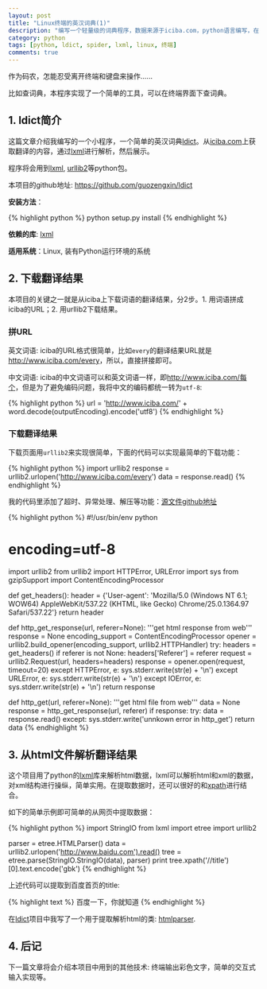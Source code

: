 ```yaml
---
layout: post
title: "Linux终端的英汉词典(1)"
description: "编写一个轻量级的词典程序，数据来源于iciba.com，python语言编写，在linux平台上运行."
category: python
tags: [python, ldict, spider, lxml, linux, 终端]
comments: true
---
```


作为码农，怎能忍受离开终端和键盘来操作......

比如查词典，本程序实现了一个简单的工具，可以在终端界面下查词典。

## 1. ldict简介

这篇文章介绍我编写的一个小程序，一个简单的英汉词典[ldict][]。从[iciba.com][iciba]上获取翻译的内容，通过[lxml][]进行解析，然后展示。

程序将会用到[lxml][], [urllib2][]等python包。

本项目的github地址: <https://github.com/guozengxin/ldict>

**安装方法**：

{% highlight python %}
python setup.py install
{% endhighlight %}

**依赖的库**: [lxml][]

**适用系统**：Linux, 装有Python运行环境的系统

## 2. 下载翻译结果

本项目的关键之一就是从iciba上下载词语的翻译结果，分2步。1. 用词语拼成iciba的URL；2. 用urllib2下载结果。

### 拼URL

英文词语: iciba的URL格式很简单，比如`every`的翻译结果URL就是<http://www.iciba.com/every>，所以，直接拼接即可。

中文词语: iciba的中文词语可以和英文词语一样，即<http://www.iciba.com/每个>，但是为了避免编码问题，我将中文的编码都统一转为`utf-8`:

{% highlight python %}
url = 'http://www.iciba.com/' + word.decode(outputEncoding).encode('utf8')
{% endhighlight %}

### 下载翻译结果

下载页面用`urllib2`来实现很简单，下面的代码可以实现最简单的下载功能：

{% highlight python %}
import urllib2
response = urllib2.urlopen('http://www.iciba.com/every')
data = response.read()
{% endhighlight %}

我的代码里添加了超时、异常处理、解压等功能：[源文件github地址](https://github.com/guozengxin/ldict/blob/master/ldutil/htmlfetcher.py)

{% highlight python %}
#!/usr/bin/env python
# encoding=utf-8

import urllib2
from urllib2 import HTTPError, URLError
import sys
from gzipSupport import ContentEncodingProcessor


def get_headers():
    header = {'User-agent': 'Mozilla/5.0 (Windows NT 6.1; WOW64) AppleWebKit/537.22 (KHTML, like Gecko) Chrome/25.0.1364.97 Safari/537.22'}
    return header


def http_get_response(url, referer=None):
    '''get html response from web'''
    response = None
    encoding_support = ContentEncodingProcessor
    opener = urllib2.build_opener(encoding_support, urllib2.HTTPHandler)
    try:
        headers = get_headers()
        if referer is not None:
            headers['Referer'] = referer
        request = urllib2.Request(url, headers=headers)
        response = opener.open(request, timeout=20)
    except HTTPError, e:
        sys.stderr.write(str(e) + '\n')
    except URLError, e:
        sys.stderr.write(str(e) + '\n')
    except IOError, e:
        sys.stderr.write(str(e) + '\n')
    return response


def http_get(url, referer=None):
    '''get html file from web'''
    data = None
    response = http_get_response(url, referer)
    if response:
        try:
            data = response.read()
        except:
            sys.stderr.write('unnkown error in http_get')
    return data
{% endhighlight %}

## 3. 从html文件解析翻译结果

这个项目用了python的[lxml][]库来解析html数据，lxml可以解析html和xml的数据，对xml结构进行操纵，简单实用。在提取数据时，还可以很好的和[xpath][]进行结合。

如下的简单示例即可简单的从网页中提取数据：

{% highlight python %}
import StringIO
from lxml import etree
import urllib2

parser = etree.HTMLParser()
data = urllib2.urlopen('http://www.baidu.com').read()
tree = etree.parse(StringIO.StringIO(data), parser)
print tree.xpath('//title')[0].text.encode('gbk')
{% endhighlight %}

上述代码可以提取到百度首页的title:

{% highlight text %}
百度一下，你就知道
{% endhighlight %}

在[ldict][]项目中我写了一个用于提取解析html的类: [htmlparser](https://github.com/guozengxin/ldict/blob/master/ldutil/htmlparser.py).

## 4. 后记

下一篇文章将会介绍本项目中用到的其他技术: 终端输出彩色文字，简单的交互式输入实现等。


[iciba]: http://www.iciba.com/
[lxml]: http://lxml.de/
[urllib2]: https://docs.python.org/2/library/urllib2.html
[ldict]: https://github.com/guozengxin/ldict
[xpath]: http://www.w3school.com.cn/xpath/

